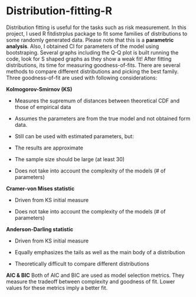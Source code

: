 # Distribution-fitting-R
Distribution fitting is useful for the tasks such as risk measurement. In this project, I used R fitdistrplus package to fit some families of distributions to some randomly generated data. Please note that this is a **parametric analysis**. Also, I obtained CI for parameters of the model using bootstraping. Several graphs including the Q-Q plot is built running the code, look for S shaped graphs as they show a weak fit! After fitting distributions, its time for measuring goodness-of-fits. There are several methods to compare different distributions and picking the best family. 
Three goodness-of-fit are used with following considerations:

**Kolmogorov-Smirnov (KS)**

  + Measures the supremum of distances between theoretical CDF and
   those of empirical data
   
 +  Assumes the parameters are from the true model and not obtained form
   data.
   
   + Still can be used with estimated parameters, but:
   
   +  The results are approximate
   
   + The sample size should be large (at least 30)
   
   + Does not take into account the complexity of the models (# of
   parameters)

**Cramer-von Mises statistic**

+ Driven from KS initial measure

+ Does not take into account the complexity of the models (# of parameters)

**Anderson-Darling statistic**

+ Driven from KS initial measure

+ Equally emphasizes the tails as well as the main body of a distribution

+ Theoretically difficult to compare different distributions

**AIC & BIC**
Both of AIC and BIC  are used as model selection metrics. They measure the tradeoff between complexity and goodness of fit. Lower values for these metrics imply a better fit.

